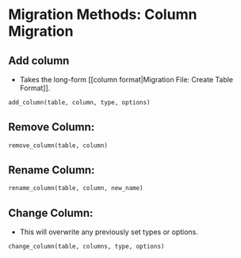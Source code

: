 # Migration Methods: Column Migration


## Add column
- Takes the long-form [[column format|Migration File: Create Table Format]].

```ruby
add_column(table, column, type, options)
```

## Remove Column:

```ruby
remove_column(table, column)
```

## Rename Column:

```ruby
rename_column(table, column, new_name)
```

## Change Column:
- This will overwrite any previously set types or options.

```ruby
change_column(table, columns, type, options)
```